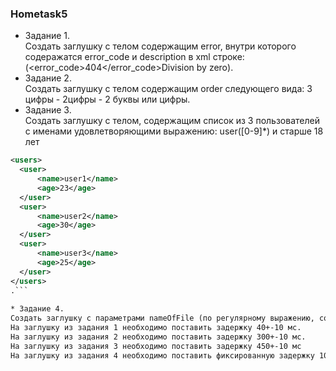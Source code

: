 ### Hometask5  
* Задание 1.  
Создать заглушку с телом содержащим error, внутри которого содеражатся error_code и description в xml строке: (<error><error_code>404</error_code><description>Division by zero</description>).
* Задание 2.  
Создать заглушку с телом содержащим order следующего вида: 3 цифры - 2цифры - 2 буквы или цифры.
* Задание 3.  
Создать заглушку с телом, содержащим список из 3 пользователей с именами удовлетворяющими выражению: user([0-9]*) и старше 18 лет
```xml
<users>
  <user>
      <name>user1</name>
      <age>23</age>
  </user>
  <user>
      <name>user2</name>
      <age>30</age>
  </user>
  <user>
      <name>user3</name>
      <age>25</age>
  </user>
</users>
.```
  
* Задание 4.  
Создать заглушку с параметрами nameOfFile (по регулярному выражению, состоящему только из цифр 1-3, fileFormat (по регулярному выражению, состоящему из . в начале и произвольного количества букв и цифр в конце), которая возвращает файл с названием file{{nameOfFile}}{{fileFormat}}.
На заглушку из задания 1 необходимо поставить задержку 40+-10 мс.
На заглушку из задания 2 необходимо поставить задержку 300+-10 мс.
На заглушку из задания 3 необходимо поставить задержку 450+-10 мс
На заглушку из задания 4 необходимо поставить фиксированную задержку 1000мс

